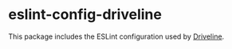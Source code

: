 # eslint-config-driveline

This package includes the ESLint configuration used by [Driveline](https://github.com/examunity/driveline).
